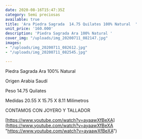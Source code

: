 ```yaml
---
date: 2020-08-16T15:47:35Z
category: Semi preciosas
available: true
title: 'Ara Piedra Sagrada  14.75 Quilates 100% Natural  '
unit_price: '160.000'
description: 'Piedra Sagrada Ara 100% Natural '
cover_img: "/uploads/img_20200711_082147.jpg"
images:
- "/uploads/img_20200711_082612.jpg"
- "/uploads/img_20200711_082545.jpg"

---
```

Piedra Sagrada Ara 100% Natural 

Origen Arabia Saudí

Peso 14.75 Quilates

Medidas 20.55 X 15.75 X 8.11 Milímetros

CONTAMOS CON JOYERO Y TALLADOR

[https://www.youtube.com/watch?v=ayaawXfBeXA](https://www.youtube.com/watch?v=ayaawXfBeXA "https://www.youtube.com/watch?v=ayaawXfBeXA")